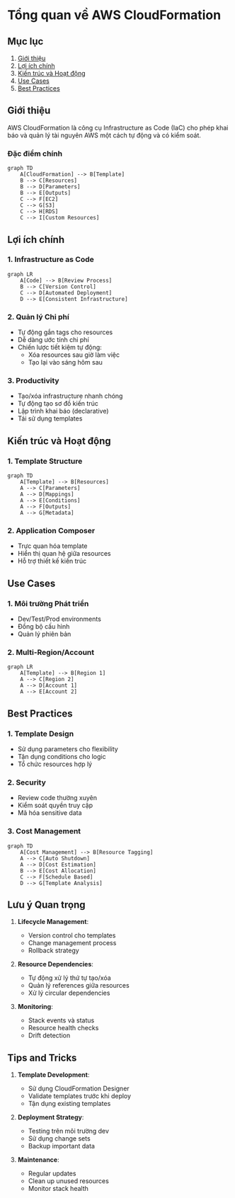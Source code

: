# Tổng quan về AWS CloudFormation

## Mục lục
1. [Giới thiệu](#giới-thiệu)
2. [Lợi ích chính](#lợi-ích-chính)
3. [Kiến trúc và Hoạt động](#kiến-trúc-và-hoạt-động)
4. [Use Cases](#use-cases)
5. [Best Practices](#best-practices)

## Giới thiệu

AWS CloudFormation là công cụ Infrastructure as Code (IaC) cho phép khai báo và quản lý tài nguyên AWS một cách tự động và có kiểm soát.

### Đặc điểm chính
```mermaid
graph TD
    A[CloudFormation] --> B[Template]
    B --> C[Resources]
    B --> D[Parameters]
    B --> E[Outputs]
    C --> F[EC2]
    C --> G[S3]
    C --> H[RDS]
    C --> I[Custom Resources]
```

## Lợi ích chính

### 1. Infrastructure as Code
```mermaid
graph LR
    A[Code] --> B[Review Process]
    B --> C[Version Control]
    C --> D[Automated Deployment]
    D --> E[Consistent Infrastructure]
```

### 2. Quản lý Chi phí
- Tự động gắn tags cho resources
- Dễ dàng ước tính chi phí
- Chiến lược tiết kiệm tự động:
  - Xóa resources sau giờ làm việc
  - Tạo lại vào sáng hôm sau

### 3. Productivity
- Tạo/xóa infrastructure nhanh chóng
- Tự động tạo sơ đồ kiến trúc
- Lập trình khai báo (declarative)
- Tái sử dụng templates

## Kiến trúc và Hoạt động

### 1. Template Structure
```mermaid
graph TD
    A[Template] --> B[Resources]
    A --> C[Parameters]
    A --> D[Mappings]
    A --> E[Conditions]
    A --> F[Outputs]
    A --> G[Metadata]
```

### 2. Application Composer
- Trực quan hóa template
- Hiển thị quan hệ giữa resources
- Hỗ trợ thiết kế kiến trúc

## Use Cases

### 1. Môi trường Phát triển
- Dev/Test/Prod environments
- Đồng bộ cấu hình
- Quản lý phiên bản

### 2. Multi-Region/Account
```mermaid
graph LR
    A[Template] --> B[Region 1]
    A --> C[Region 2]
    A --> D[Account 1]
    A --> E[Account 2]
```

## Best Practices

### 1. Template Design
- Sử dụng parameters cho flexibility
- Tận dụng conditions cho logic
- Tổ chức resources hợp lý

### 2. Security
- Review code thường xuyên
- Kiểm soát quyền truy cập
- Mã hóa sensitive data

### 3. Cost Management
```mermaid
graph TD
    A[Cost Management] --> B[Resource Tagging]
    A --> C[Auto Shutdown]
    A --> D[Cost Estimation]
    B --> E[Cost Allocation]
    C --> F[Schedule Based]
    D --> G[Template Analysis]
```

## Lưu ý Quan trọng

1. **Lifecycle Management**:
   - Version control cho templates
   - Change management process
   - Rollback strategy

2. **Resource Dependencies**:
   - Tự động xử lý thứ tự tạo/xóa
   - Quản lý references giữa resources
   - Xử lý circular dependencies

3. **Monitoring**:
   - Stack events và status
   - Resource health checks
   - Drift detection

## Tips and Tricks

1. **Template Development**:
   - Sử dụng CloudFormation Designer
   - Validate templates trước khi deploy
   - Tận dụng existing templates

2. **Deployment Strategy**:
   - Testing trên môi trường dev
   - Sử dụng change sets
   - Backup important data

3. **Maintenance**:
   - Regular updates
   - Clean up unused resources
   - Monitor stack health